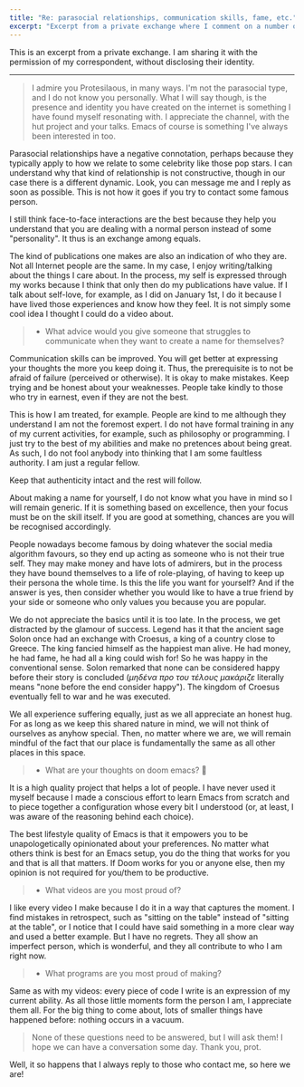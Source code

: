 ```yaml
---
title: "Re: parasocial relationships, communication skills, fame, etc."
excerpt: "Excerpt from a private exchange where I comment on a number of themes including parasocial relationships, communication skills, and fame."
---
```


This is an excerpt from a private exchange. I am sharing it with the
permission of my correspondent, without disclosing their identity.

* * *

> I admire you Protesilaous, in many ways. I'm not the parasocial
> type, and I do not know you personally. What I will say though, is
> the presence and identity you have created on the internet is
> something I have found myself resonating with. I appreciate the
> channel, with the hut project and your talks. Emacs of course is
> something I've always been interested in too.

Parasocial relationships have a negative connotation, perhaps because
they typically apply to how we relate to some celebrity like those pop
stars. I can understand why that kind of relationship is not
constructive, though in our case there is a different dynamic. Look,
you can message me and I reply as soon as possible. This is not how it
goes if you try to contact some famous person.

I still think face-to-face interactions are the best because they help
you understand that you are dealing with a normal person instead of
some "personality". It thus is an exchange among equals.

The kind of publications one makes are also an indication of who they
are. Not all Internet people are the same. In my case, I enjoy
writing/talking about the things I care about. In the process, my self
is expressed through my works because I think that only then do my
publications have value. If I talk about self-love, for example, as I
did on January 1st, I do it because I have lived those experiences and
know how they feel. It is not simply some cool idea I thought I could
do a video about.

> - What advice would you give someone that struggles to communicate
> when they want to create a name for themselves?

Communication skills can be improved. You will get better at
expressing your thoughts the more you keep doing it. Thus, the
prerequisite is to not be afraid of failure (perceived or otherwise).
It is okay to make mistakes. Keep trying and be honest about your
weaknesses. People take kindly to those who try in earnest, even if
they are not the best.

This is how I am treated, for example. People are kind to me although
they understand I am not the foremost expert. I do not have formal
training in any of my current activities, for example, such as
philosophy or programming. I just try to the best of my abilities and
make no pretences about being great. As such, I do not fool anybody
into thinking that I am some faultless authority. I am just a regular
fellow.

Keep that authenticity intact and the rest will follow.

About making a name for yourself, I do not know what you have in mind
so I will remain generic. If it is something based on excellence, then
your focus must be on the skill itself. If you are good at something,
chances are you will be recognised accordingly.

People nowadays become famous by doing whatever the social media
algorithm favours, so they end up acting as someone who is not their
true self. They may make money and have lots of admirers, but in the
process they have bound themselves to a life of role-playing, of
having to keep up their persona the whole time. Is this the life you
want for yourself? And if the answer is yes, then consider whether you
would like to have a true friend by your side or someone who only
values you because you are popular.

We do not appreciate the basics until it is too late. In the process,
we get distracted by the glamour of success. Legend has it that the
ancient sage Solon once had an exchange with Croesus, a king of a
country close to Greece. The king fancied himself as the happiest man
alive. He had money, he had fame, he had all a king could wish for! So
he was happy in the conventional sense. Solon remarked that none can
be considered happy before their story is concluded (_μηδένα προ του
τέλους μακάριζε_ literally means "none before the end consider
happy"). The kingdom of Croesus eventually fell to war and he was
executed.

We all experience suffering equally, just as we all appreciate an
honest hug. For as long as we keep this shared nature in mind, we will
not think of ourselves as anyhow special. Then, no matter where we
are, we will remain mindful of the fact that our place is
fundamentally the same as all other places in this space.

> - What are your thoughts on doom emacs? 🤣

It is a high quality project that helps a lot of people. I have never
used it myself because I made a conscious effort to learn Emacs from
scratch and to piece together a configuration whose every bit I
understood (or, at least, I was aware of the reasoning behind each
choice).

The best lifestyle quality of Emacs is that it empowers you to be
unapologetically opinionated about your preferences. No matter what
others think is best for an Emacs setup, you do the thing that works
for you and that is all that matters. If Doom works for you or anyone
else, then my opinion is not required for you/them to be productive.

> - What videos are you most proud of?

I like every video I make because I do it in a way that captures the
moment. I find mistakes in retrospect, such as "sitting on the table"
instead of "sitting at the table", or I notice that I could have said
something in a more clear way and used a better example. But I have no
regrets. They all show an imperfect person, which is wonderful, and
they all contribute to who I am right now.

> - What programs are you most proud of making?

Same as with my videos: every piece of code I write is an expression
of my current ability. As all those little moments form the person I
am, I appreciate them all. For the big thing to come about, lots of
smaller things have happened before: nothing occurs in a vacuum.

> None of these questions need to be answered, but I will ask them! I
> hope we can have a conversation some day. Thank you, prot.

Well, it so happens that I always reply to those who contact me, so
here we are!
